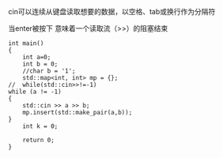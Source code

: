 
cin可以连续从键盘读取想要的数据，以空格、tab或换行作为分隔符

当enter被按下  意味着一个读取流（>>）的阻塞结束

```
int main()
{
	int a=0;
	int b = 0;
	//char b = '1';
	std::map<int, int> mp = {};
//	while(std::cin>>!=-1)
while (a != -1)
{
	std::cin >> a >> b;
	mp.insert(std::make_pair(a,b));
}
	int k = 0;

	return 0;
}
```
